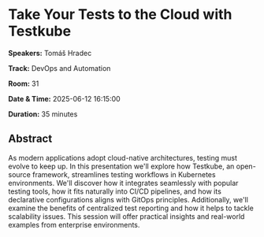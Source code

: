 # Take Your Tests to the Cloud with Testkube

**Speakers:** Tomáš Hradec
                    
**Track:** DevOps and Automation
                    
**Room:** 31
                    
**Date & Time:** 2025-06-12 16:15:00
                    
**Duration:** 35 minutes
                    
## Abstract
                    
As modern applications adopt cloud-native architectures, testing must evolve to keep up. In this presentation we'll explore how Testkube, an open-source framework, streamlines testing workflows in Kubernetes environments. We'll discover how it integrates seamlessly with popular testing tools, how it fits naturally into CI/CD pipelines, and how its declarative configurations aligns with GitOps principles. Additionally, we'll examine the benefits of centralized test reporting and how it helps to tackle scalability issues. This session will offer practical insights and real-world examples from enterprise environments.
